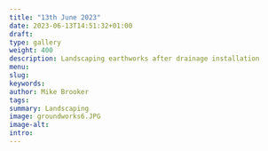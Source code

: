 ```yaml
---
title: "13th June 2023"
date: 2023-06-13T14:51:32+01:00
draft: 
type: gallery
weight: 400
description: Landscaping earthworks after drainage installation
menu:
slug:
keywords:
author: Mike Brooker
tags: 
summary: Landscaping 
image: groundworks6.JPG
image-alt:
intro:
---
```

